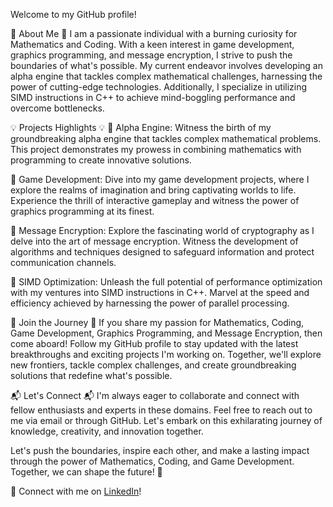 Welcome to my GitHub profile!

🚀 About Me 🚀
I am a passionate individual with a burning curiosity for Mathematics and Coding. With a keen interest in game development, graphics programming, and message encryption, I strive to push the boundaries of what's possible. My current endeavor involves developing an alpha engine that tackles complex mathematical challenges, harnessing the power of cutting-edge technologies. Additionally, I specialize in utilizing SIMD instructions in C++ to achieve mind-boggling performance and overcome bottlenecks. 

💡 Projects Highlights 💡
🔹 Alpha Engine: Witness the birth of my groundbreaking alpha engine that tackles complex mathematical problems. This project demonstrates my prowess in combining mathematics with programming to create innovative solutions.

🔹 Game Development: Dive into my game development projects, where I explore the realms of imagination and bring captivating worlds to life. Experience the thrill of interactive gameplay and witness the power of graphics programming at its finest.

🔹 Message Encryption: Explore the fascinating world of cryptography as I delve into the art of message encryption. Witness the development of algorithms and techniques designed to safeguard information and protect communication channels.

🔹 SIMD Optimization: Unleash the full potential of performance optimization with my ventures into SIMD instructions in C++. Marvel at the speed and efficiency achieved by harnessing the power of parallel processing.

🌟 Join the Journey 🌟
If you share my passion for Mathematics, Coding, Game Development, Graphics Programming, and Message Encryption, then come aboard! Follow my GitHub profile to stay updated with the latest breakthroughs and exciting projects I'm working on. Together, we'll explore new frontiers, tackle complex challenges, and create groundbreaking solutions that redefine what's possible.

📬 Let's Connect 📬
I'm always eager to collaborate and connect with fellow enthusiasts and experts in these domains. Feel free to reach out to me via email or through GitHub. Let's embark on this exhilarating journey of knowledge, creativity, and innovation together.

Let's push the boundaries, inspire each other, and make a lasting impact through the power of Mathematics, Coding, and Game Development. Together, we can shape the future! 🌌

🔗 Connect with me on [LinkedIn](https://www.linkedin.com/in/bikash-samanta-97a994217)!
